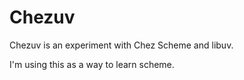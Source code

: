 # Chezuv

Chezuv is an experiment with Chez Scheme and libuv.

I'm using this as a way to learn scheme.
